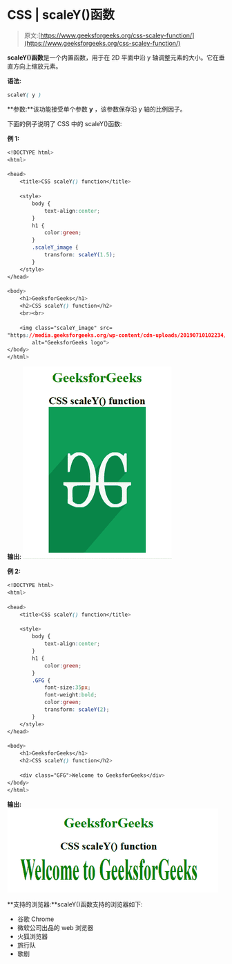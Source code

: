 # CSS | scaleY()函数

> 原文:[https://www.geeksforgeeks.org/css-scaley-function/](https://www.geeksforgeeks.org/css-scaley-function/)

**scaleY()函数**是一个内置函数，用于在 2D 平面中沿 y 轴调整元素的大小。它在垂直方向上缩放元素。

**语法:**

```css
scaleY( y )
```

**参数:**该功能接受单个参数 **y** ，该参数保存沿 y 轴的比例因子。

下面的例子说明了 CSS 中的 scaleY()函数:

**例 1:**

```css
<!DOCTYPE html> 
<html> 

<head> 
    <title>CSS scaleY() function</title> 

    <style> 
        body {
            text-align:center;
        }
        h1 {
            color:green;
        }
        .scaleY_image {
            transform: scaleY(1.5);
        }
    </style> 
</head> 

<body> 
    <h1>GeeksforGeeks</h1>
    <h2>CSS scaleY() function</h2>
    <br><br>

    <img class="scaleY_image" src= 
"https://media.geeksforgeeks.org/wp-content/cdn-uploads/20190710102234/download3.png"
        alt="GeeksforGeeks logo"> 
</body> 
</html>
```

**输出:**
![](img/9b9bb357d9553836ed910dae2719c816.png)

**例 2:**

```css
<!DOCTYPE html> 
<html> 

<head> 
    <title>CSS scaleY() function</title> 

    <style> 
        body {
            text-align:center;
        }
        h1 {
            color:green;
        }
        .GFG {
            font-size:35px;
            font-weight:bold;
            color:green;
            transform: scaleY(2);
        }
    </style> 
</head> 

<body> 
    <h1>GeeksforGeeks</h1>
    <h2>CSS scaleY() function</h2>

    <div class="GFG">Welcome to GeeksforGeeks</div> 
</body> 
</html>
```

**输出:**
![](img/c69c335481eeac02160cca53bd666a2f.png)

**支持的浏览器:**scaleY()函数支持的浏览器如下:

*   谷歌 Chrome
*   微软公司出品的 web 浏览器
*   火狐浏览器
*   旅行队
*   歌剧